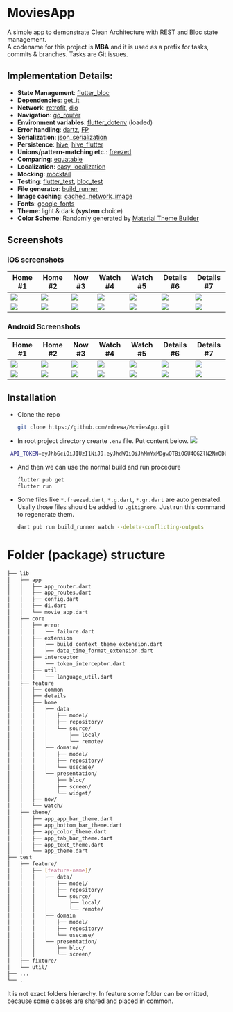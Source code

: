 # MoviesApp

A simple app to demonstrate Clean Architecture with REST and [Bloc](https://bloclibrary.dev/) state management.\
A codename for this project is **MBA** and it is used as a prefix for tasks, commits & branches. Tasks are Git issues.

## Implementation Details:

- **State Management**: [flutter_bloc](https://pub.dev/packages/flutter_bloc)
- **Dependencies**: [get_it](https://pub.dev/packages/get_it)
- **Network**: [retrofit](https://pub.dev/packages/retrofit), [dio](https://pub.dev/packages/dio)
- **Navigation**: [go_router](https://pub.dev/packages/go_router)
- **Environment variables**: [flutter_dotenv](https://pub.dev/packages/flutter_dotenv) (loaded)
- **Error handling**: [dartz](https://pub.dev/packages/dartz), [FP](https://medium.com/nerd-for-tech/better-error-handling-with-either-type-in-dart-b91bef20d716)
- **Serialization**: [json_serialization](https://pub.dev/packages/json_serialization)
- **Persistence**: [hive](https://pub.dev/packages/hive), [hive_flutter](https://pub.dev/packages/hive_flutter)
- **Unions/pattern-matching etc.**: [freezed](https://pub.dev/packages/freezed)
- **Comparing**: [equatable](https://pub.dev/packages/equatable)
- **Localization**: [easy_localization](https://pub.dev/packages/easy_localization)
- **Mocking**: [mocktail](https://pub.dev/packages/mocktail)
- **Testing**: [flutter_test](https://api.flutter.dev/flutter/flutter_test/flutter_test-library.html), [bloc_test](https://pub.dev/packages/bloc_test)
- **File generator**: [build_runner](https://pub.dev/packages/build_runner)
- **Image caching**: [cached_network_image](https://pub.dev/packages/cached_network_image)
- **Fonts**: [google_fonts](https://pub.dev/packages/google_fonts)
- **Theme**: light & dark (**system** choice)
- **Color Scheme**: Randomly generated by [Material Theme Builder](https://m3.material.io/theme-builder#/custom)

## Screenshots
### iOS screenshots
| Home #1 | Home #2 | Now #3  | Watch #4 | Watch #5 | Details #6 | Details #7 |
|---------|---------|---------|----------|----------|------------|------------|
| ![][31] | ![][32] | ![][33] | ![][34]  | ![][35]  | ![][36]    | ![][37]    |
| ![][41] | ![][42] | ![][43] | ![][44]  | ![][45]  | ![][46]    | ![][47]    |

### Android Screenshots
| Home #1 | Home #2 | Now #3  | Watch #4 | Watch #5 | Details #6 | Details #7 |
|---------|---------|---------|----------|----------|------------|------------|
| ![][11] | ![][12] | ![][13] | ![][14]  | ![][15]  | ![][16]    | ![][17]    |
| ![][21] | ![][22] | ![][23] | ![][24]  | ![][25]  | ![][26]    | ![][27]    |


## Installation

- Clone the repo
  ```sh
  git clone https://github.com/rdrewa/MoviesApp.git
  ```
- In root project directory crearte `.env` file. Put content below.
  ![][00]
 ```sh
  API_TOKEN=eyJhbGciOiJIUzI1NiJ9.eyJhdWQiOiJhMmYxMDgwOTBiOGU4OGZlN2NmODU2OTQ4YTM1OWNiOCIsInN1YiI6IjVmYmQwMTFhMTc1MDUxMDA0MTBmNDZkZCIsInNjb3BlcyI6WyJhcGlfcmVhZCJdLCJ2ZXJzaW9uIjoxfQ.8TLSXNXuLQb2hRtoQfF438Y-5KnuPNqk4lJbghfeWWg
  ```
- And then we can use the normal build and run procedure
  ```sh
  flutter pub get
  flutter run
  ```
- Some files like `*.freezed.dart`, `*.g.dart`, `*.gr.dart` are auto generated. Usally those files should be added to `.gitignore`. Just run this command to regenerate them.
  ```sh
  dart pub run build_runner watch --delete-conflicting-outputs
  ```
  

# Folder (package) structure
```bash
├── lib
│   ├── app
│   │   ├── app_router.dart
│   │   ├── app_routes.dart
│   │   ├── config.dart
│   │   ├── di.dart
│   │   └── movie_app.dart
│   ├── core
│   │   ├── error
│   │   │   └── failure.dart
│   │   ├── extension
│   │   │   ├── build_context_theme_extension.dart
│   │   │   ├── date_time_format_extension.dart
│   │   ├── interceptor
│   │   │   └── token_interceptor.dart
│   │   ├── util
│   │   │   └── language_util.dart
│   ├── feature
│   │   ├── common
│   │   ├── details
│   │   ├── home
│   │   │   ├── data
│   │   │   │   ├── model/
│   │   │   │   ├── repository/
│   │   │   │   └── source/
│   │   │   │       ├── local/
│   │   │   │       └── remote/
│   │   │   ├── domain/
│   │   │   │   ├── model/
│   │   │   │   ├── repository/
│   │   │   │   └── usecase/
│   │   │   └── presentation/
│   │   │       ├── bloc/
│   │   │       ├── screen/
│   │   │       └── widget/
│   │   ├── now/
│   │   └── watch/
│   ├── theme/
│   │   ├── app_app_bar_theme.dart
│   │   ├── app_bottom_bar_theme.dart
│   │   ├── app_color_theme.dart
│   │   ├── app_tab_bar_theme.dart
│   │   ├── app_text_theme.dart
│   │   └── app_theme.dart
├── test
│   ├── feature/
│   │   ├── [feature-name]/
│   │   │   ├── data/
│   │   │   │   ├── model/
│   │   │   │   ├── repository/
│   │   │   │   └── source/
│   │   │   │       ├── local/
│   │   │   │       └── remote/
│   │   │   ├── domain
│   │   │   │   ├── model/
│   │   │   │   ├── repository/
│   │   │   │   └── usecase/
│   │   │   └── presentation/
│   │   │       ├── bloc/
│   │   │       └── screen/
│   ├── fixture/
│   └── util/
├── ...
└── .
```
It is not exact folders hierarchy. In feature some folder can be omitted, because some classes are shared and placed in common.


[00]: screenshots/env.png
[11]: screenshots/android/light/android-light-01_home.png
[12]: screenshots/android/light/android-light-02_home.png
[13]: screenshots/android/light/android-light-03_now.png
[14]: screenshots/android/light/android-light-04_watch.png
[15]: screenshots/android/light/android-light-05_watch.png
[16]: screenshots/android/light/android-light-06_details.png
[17]: screenshots/android/light/android-light-07_details.png

[21]: screenshots/android/dark/android-dark-01_home.png
[22]: screenshots/android/dark/android-dark-02_home.png
[23]: screenshots/android/dark/android-dark-03_now.png
[24]: screenshots/android/dark/android-dark-04_watch.png
[25]: screenshots/android/dark/android-dark-05_watch.png
[26]: screenshots/android/dark/android-dark-06_details.png
[27]: screenshots/android/dark/android-dark-07_details.png

[31]: screenshots/ios/light/ios-light-01_home.png
[32]: screenshots/ios/light/ios-light-02_home.png
[33]: screenshots/ios/light/ios-light-03_now.png
[34]: screenshots/ios/light/ios-light-04_watch.png
[35]: screenshots/ios/light/ios-light-05_watch.png
[36]: screenshots/ios/light/ios-light-06_details.png
[37]: screenshots/ios/light/ios-light-07_details.png

[41]: screenshots/ios/dark/ios-dark-01_home.png
[42]: screenshots/ios/dark/ios-dark-02_home.png
[43]: screenshots/ios/dark/ios-dark-03_now.png
[44]: screenshots/ios/dark/ios-dark-04_watch.png
[45]: screenshots/ios/dark/ios-dark-05_watch.png
[46]: screenshots/ios/dark/ios-dark-06_details.png
[47]: screenshots/ios/dark/ios-dark-07_details.png